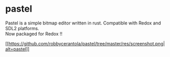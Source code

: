 # pastel
Pastel is a simple bitmap editor written in rust.  Compatible with Redox and SDL2 platforms.  
Now packaged for Redox !!

[[https://github.com/robbycerantola/pastel/tree/master/res/screenshot.png|alt=pastel]]
